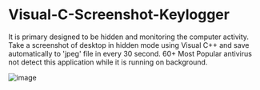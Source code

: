# Visual-C-Screenshot-Keylogger
It is primary designed to be hidden and monitoring the computer activity. Take a screenshot of desktop in hidden mode using Visual C++ and save automatically to 'jpeg' file in every 30 second. 60+ Most Popular antivirus not detect this application while it is running on background.

![image](https://user-images.githubusercontent.com/92847004/138413972-79ddaeae-c80b-42c3-927c-1df3673707c9.png)


